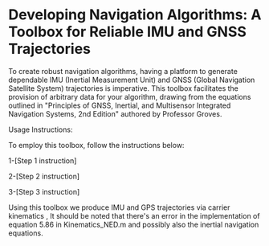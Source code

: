 # Developing Navigation Algorithms: A Toolbox for Reliable IMU and GNSS Trajectories

To create robust navigation algorithms, having a platform to generate dependable IMU (Inertial Measurement Unit) and GNSS (Global Navigation Satellite System) trajectories is imperative. This toolbox facilitates the provision of arbitrary data for your algorithm, drawing from the equations outlined in "Principles of GNSS, Inertial, and Multisensor Integrated Navigation Systems, 2nd Edition" authored by Professor Groves.

Usage Instructions:

To employ this toolbox, follow the instructions below:

1-[Step 1 instruction]

2-[Step 2 instruction]

3-[Step 3 instruction]

Using this toolbox we produce IMU and GPS trajectories via carrier kinematics , 
It should be noted that there's an error in the implementation of equation 5.86 in Kinematics_NED.m and possibly also the inertial navigation equations.
